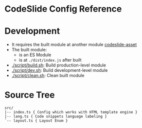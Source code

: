 # CodeSlide Config Reference

# Development
- It requires the built module at another module [codeslide-asset](../codeslide-asset/)
- The built module:
  - is an ES Module
  - is at `./dist/index.js` after built
- [./script/build.sh](./script/build.sh): Build production-level module
- [./script/dev.sh](./script/dev.sh): Build development-level module
- [./script/clean.sh](./script/clean.sh): Clean built module

# Source Tree
```
src/
|-- index.ts { Config which works with HTML template engine }
|-- lang.ts { Code snippets language labeling }
`-- layout.ts { Layout Enum }
```
